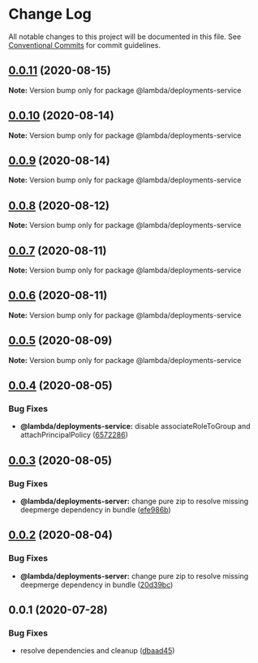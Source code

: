 # Change Log

All notable changes to this project will be documented in this file.
See [Conventional Commits](https://conventionalcommits.org) for commit guidelines.

## [0.0.11](https://github.com/aws-samples/aws-iot-kickstart/compare/@lambda/deployments-service@0.0.10...@lambda/deployments-service@0.0.11) (2020-08-15)

**Note:** Version bump only for package @lambda/deployments-service





## [0.0.10](https://github.com/aws-samples/aws-iot-kickstart/compare/@lambda/deployments-service@0.0.9...@lambda/deployments-service@0.0.10) (2020-08-14)

**Note:** Version bump only for package @lambda/deployments-service





## [0.0.9](https://git-codecommit.us-west-2.amazonaws.com/v1/repos/Deathstar/compare/@lambda/deployments-service@0.0.8...@lambda/deployments-service@0.0.9) (2020-08-14)

**Note:** Version bump only for package @lambda/deployments-service





## [0.0.8](https://git-codecommit.us-west-2.amazonaws.com/v1/repos/Deathstar/compare/@lambda/deployments-service@0.0.7...@lambda/deployments-service@0.0.8) (2020-08-12)

**Note:** Version bump only for package @lambda/deployments-service





## [0.0.7](https://git-codecommit.us-west-2.amazonaws.com/v1/repos/Deathstar/compare/@lambda/deployments-service@0.0.6...@lambda/deployments-service@0.0.7) (2020-08-11)

**Note:** Version bump only for package @lambda/deployments-service





## [0.0.6](https://git-codecommit.us-west-2.amazonaws.com/v1/repos/Deathstar/compare/@lambda/deployments-service@0.0.5...@lambda/deployments-service@0.0.6) (2020-08-11)

**Note:** Version bump only for package @lambda/deployments-service





## [0.0.5](https://git-codecommit.us-west-2.amazonaws.com/v1/repos/Deathstar/compare/@lambda/deployments-service@0.0.4...@lambda/deployments-service@0.0.5) (2020-08-09)

**Note:** Version bump only for package @lambda/deployments-service





## [0.0.4](https://git-codecommit.us-west-2.amazonaws.com/v1/repos/Deathstar/compare/@lambda/deployments-service@0.0.3...@lambda/deployments-service@0.0.4) (2020-08-05)


### Bug Fixes

* **@lambda/deployments-service:** disable associateRoleToGroup and attachPrincipalPolicy ([6572286](https://git-codecommit.us-west-2.amazonaws.com/v1/repos/Deathstar/commits/6572286b571b3bbabc49be08cbb04e719a823792))





## [0.0.3](https://git-codecommit.us-west-2.amazonaws.com/v1/repos/Deathstar/compare/@lambda/deployments-service@0.0.1...@lambda/deployments-service@0.0.3) (2020-08-05)


### Bug Fixes

* **@lambda/deployments-server:** change pure zip to resolve missing deepmerge dependency in bundle ([efe986b](https://git-codecommit.us-west-2.amazonaws.com/v1/repos/Deathstar/commits/efe986b71fa3f543677193e96213fa9a9f772675))





## [0.0.2](https://git-codecommit.us-west-2.amazonaws.com/v1/repos/Deathstar/compare/@lambda/deployments-service@0.0.1...@lambda/deployments-service@0.0.2) (2020-08-04)


### Bug Fixes

* **@lambda/deployments-server:** change pure zip to resolve missing deepmerge dependency in bundle ([20d39bc](https://git-codecommit.us-west-2.amazonaws.com/v1/repos/Deathstar/commits/20d39bc6c432d2441d2f6fe204ae9b017eba5563))





## 0.0.1 (2020-07-28)


### Bug Fixes

* resolve dependencies and cleanup ([dbaad45](https://git-codecommit.us-west-2.amazonaws.com/v1/repos/Deathstar/commits/dbaad4561a93bfaf50b7246fd5a048912059df4f))
